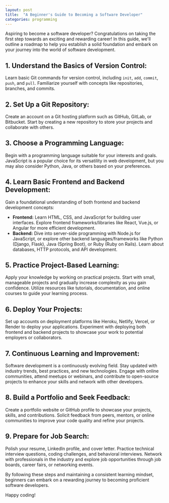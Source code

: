 ```yaml
---
layout: post
title:  "A Beginner's Guide to Becoming a Software Developer"
categories: programming
---
```


Aspiring to become a software developer? Congratulations on taking the first step towards an exciting and rewarding career! In this guide, we'll outline a roadmap to help you establish a solid foundation and embark on your journey into the world of software development.

## 1. Understand the Basics of Version Control:

Learn basic Git commands for version control, including `init`, `add`, `commit`, `push`, and `pull`. Familiarize yourself with concepts like repositories, branches, and commits.

## 2. Set Up a Git Repository:

Create an account on a Git hosting platform such as GitHub, GitLab, or Bitbucket. Start by creating a new repository to store your projects and collaborate with others.

## 3. Choose a Programming Language:

Begin with a programming language suitable for your interests and goals. JavaScript is a popular choice for its versatility in web development, but you may also consider Python, Java, or others based on your preferences.

## 4. Learn Basic Frontend and Backend Development:

Gain a foundational understanding of both frontend and backend development concepts:
- **Frontend:** Learn HTML, CSS, and JavaScript for building user interfaces. Explore frontend frameworks/libraries like React, Vue.js, or Angular for more efficient development.
- **Backend:** Dive into server-side programming with Node.js for JavaScript, or explore other backend languages/frameworks like Python (Django, Flask), Java (Spring Boot), or Ruby (Ruby on Rails). Learn about databases, HTTP protocols, and API development.

## 5. Practice Project-Based Learning:

Apply your knowledge by working on practical projects. Start with small, manageable projects and gradually increase complexity as you gain confidence. Utilize resources like tutorials, documentation, and online courses to guide your learning process.

## 6. Deploy Your Projects:

Set up accounts on deployment platforms like Heroku, Netlify, Vercel, or Render to deploy your applications. Experiment with deploying both frontend and backend projects to showcase your work to potential employers or collaborators.

## 7. Continuous Learning and Improvement:

Software development is a continuously evolving field. Stay updated with industry trends, best practices, and new technologies. Engage with online communities, attend meetups or webinars, and contribute to open-source projects to enhance your skills and network with other developers.

## 8. Build a Portfolio and Seek Feedback:

Create a portfolio website or GitHub profile to showcase your projects, skills, and contributions. Solicit feedback from peers, mentors, or online communities to improve your code quality and refine your projects.

## 9. Prepare for Job Search:

Polish your resume, LinkedIn profile, and cover letter. Practice technical interview questions, coding challenges, and behavioral interviews. Network with professionals in the industry and explore job opportunities through job boards, career fairs, or networking events.

By following these steps and maintaining a consistent learning mindset, beginners can embark on a rewarding journey to becoming proficient software developers.

Happy coding!
